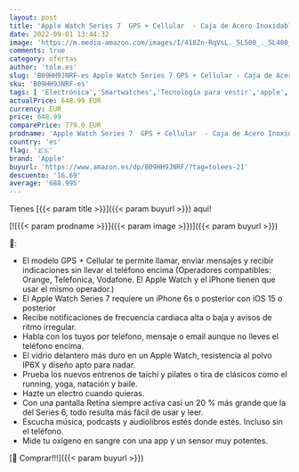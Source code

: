 ```yaml
---
layout: post
title: 'Apple Watch Series 7  GPS + Cellular  - Caja de Acero Inoxidable en Oro de 45 mm - Correa Deportiva en Color Cereza Oscuro - Talla única'
date: 2022-09-01 13:44:32
image: 'https://m.media-amazon.com/images/I/418Zn-RqVsL._SL500_._SL400_.jpg'
comments: true
category: ofertas
author: 'tole.es'
slug: 'B09HH9JNRF-es Apple Watch Series 7 GPS + Cellular - Caja de Acero...'
sku: 'B09HH9JNRF-es'
tags: [ 'Electrónica','Smartwatches','Tecnología para vestir','apple','🇪🇸', ]
actualPrice: 648.99 EUR
currency: EUR
price: 648.99
comparePrice: 779.0 EUR
prodname: 'Apple Watch Series 7  GPS + Cellular  - Caja de Acero Inoxidable en Oro de 45 mm - Correa Deportiva en Color Cereza Oscuro - Talla única'
country: 'es'
flag: '🇪🇸'
brand: 'Apple'
buyurl: 'https://www.amazon.es/dp/B09HH9JNRF/?tag=tolees-21'
descuento: '16.69'
average: '688.995'
---
```


Tienes [{{< param title >}}]({{< param buyurl >}}) aqui!

[![{{< param prodname >}}]({{< param image >}})]({{< param buyurl >}})

🔎:

- El modelo GPS + Cellular te permite llamar, enviar mensajes y recibir indicaciones sin llevar el teléfono encima (Operadores compatibles: Orange, Telefonica, Vodafone. El Apple Watch y el iPhone tienen que usar el mismo operador.)
- El Apple Watch Series 7 requiere un iPhone 6s o posterior con iOS 15 o posterior
- Recibe notificaciones de frecuencia cardiaca alta o baja y avisos de ritmo irregular.
- Habla con los tuyos por teléfono, mensaje o email aunque no lleves el teléfono encima.
- El vidrio delantero más duro en un Apple Watch, resistencia al polvo IP6X y diseño apto para nadar.
- Prueba los nuevos entrenos de taichí y pilates o tira de clásicos como el running, yoga, natación y baile.
- Hazte un electro cuando quieras.
- Con una pantalla Retina siempre activa casi un 20 % más grande que la del Series 6, todo resulta más fácil de usar y leer.
- Escucha música, podcasts y audiolibros estés donde estés. Incluso sin el teléfono.
- Mide tu oxígeno en sangre con una app y un sensor muy potentes.

[🛒 Comprar!!!]({{< param buyurl >}})
